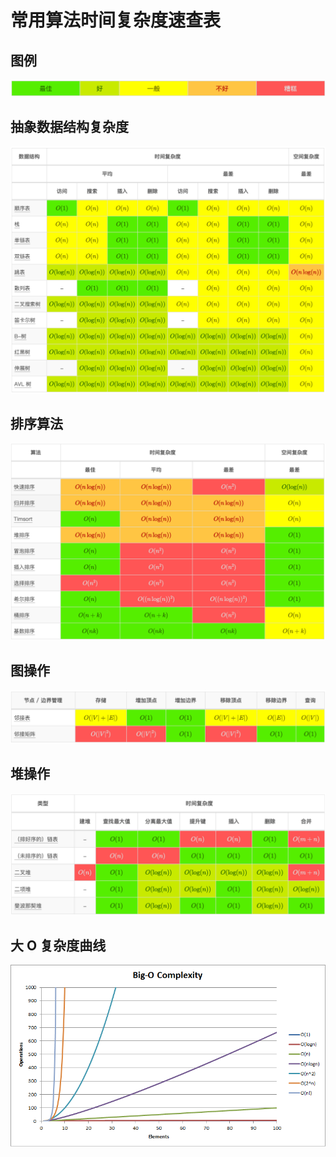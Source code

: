 # 常用算法时间复杂度速查表

## 图例

![](.gitbook/assets/image%20%287%29.png)

## 抽象数据结构复杂度

![](.gitbook/assets/image%20%2818%29.png)

## 排序算法

![](.gitbook/assets/image%20%284%29.png)

## 图操作

![](.gitbook/assets/image.png)

## 堆操作

![](.gitbook/assets/image%20%2816%29.png)

## 大 O 复杂度曲线

![](.gitbook/assets/image%20%2810%29.png)



